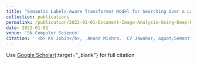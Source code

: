 ```yaml
---
title: "Semantic Labels-Aware Transformer Model for Searching Over a Large Collection of Lecture-Slides"
collection: publications
permalink: /publication/2022-01-01-Document-Image-Analysis-Using-Deep-Multi-modular-Features
date: 2022-01-01
venue: 'SN Computer Science'
citation: ' <b> KV Jobin</b>,  Anand Mishra,  CV Jawahar, &quot;Semantic Labels-Aware Transformer Model for Searching Over a Large Collection of Lecture-Slides.&quot; Proceedings of the IEEE/CVF Winter Conference on Applications of Computer Vision. 2024'
---
```

Use [Google Scholar](https://scholar.google.com/citations?view_op=view_citation&hl=en&user=hP79D9EAAAAJ&sortby=pubdate&citation_for_view=hP79D9EAAAAJ:L8Ckcad2t8MC){:target="_blank"} for full citation